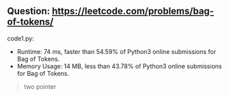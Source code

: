 ## Question: https://leetcode.com/problems/bag-of-tokens/

code1.py:
* Runtime: 74 ms, faster than 54.59% of Python3 online submissions for Bag of Tokens.
* Memory Usage: 14 MB, less than 43.78% of Python3 online submissions for Bag of Tokens.
> two pointer